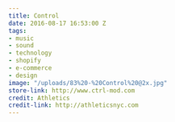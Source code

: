 ```yaml
---
title: Control
date: 2016-08-17 16:53:00 Z
tags:
- music
- sound
- technology
- shopify
- e-commerce
- design
image: "/uploads/83%20-%20Control%20@2x.jpg"
store-link: http://www.ctrl-mod.com
credit: Athletics
credit-link: http://athleticsnyc.com
---
```


